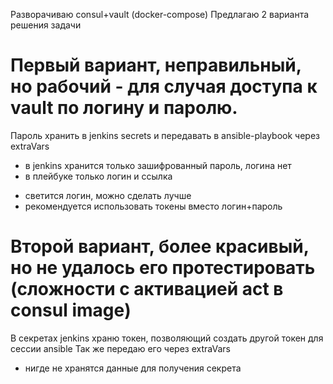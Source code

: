 Разворачиваю consul+vault (docker-compose)
Предлагаю 2 варианта решения задачи

Первый вариант, неправильный, но рабочий - для случая доступа к vault по логину и паролю.
========================================================================================
Пароль хранить в jenkins secrets и передавать в ansible-playbook через extraVars
+ в jenkins хранится только зашифрованный пароль, логина нет
+ в плейбуке только логин и ссылка
- светится логин, можно сделать лучше
- рекомендуется использовать токены вместо логин+пароль

Второй вариант, более красивый, но не удалось его протестировать (сложности с активацией act в consul image)
========================================================================================
В секретах jenkins храню токен, позволяющий создать другой токен для сессии ansible
Так же передаю его через extraVars
+ нигде не хранятся данные для получения секрета

